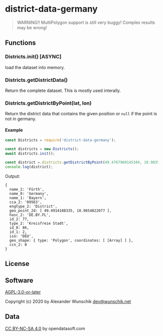 # district-data-germany

> WARNING!! MultiPolygon support is still very buggy! Complex results may be wrong!

## Functions 

### Districts.init() [ASYNC]

load the dataset into memory.

### Districts.getDistrictData()

Return the complete dataset. This is mostly used interally.

### Districts.getDistrictByPoint(lat, lon)

Return the district data that contains the given position or `null` if the point is not in germany.

#### Example

```js
const Districts = require('district-data-germany');

const districts = new Districts();
await districts.init();

const district =.districts.getDistrictByPoint(49.4767969145344, 10.9835363685);
console.log(district);
```

Output:
```
{
  name_2: 'Fürth',
  name_0: 'Germany',
  name_1: 'Bayern',
  cca_2: '09563',
  engtype_2: 'District',
  geo_point_2d: [ 49.4914188335, 10.9654822077 ],
  hasc_2: 'DE.BY.FL',
  id_2: 77,
  type_2: 'Kreisfreie Stadt',
  id_0: 86,
  id_1: 2,
  iso: 'DEU',
  geo_shape: { type: 'Polygon', coordinates: [ [Array] ] },
  ccn_2: 0
}
```

## License

## Software

[AGPL-3.0-or-later](https://opensource.org/licenses/AGPL-3.0)

Copyright (c) 2020 by Alexander Wunschik <dev@wunschik.net>

## Data

[CC BY-NC-SA 4.0](https://creativecommons.org/licenses/by-nc-sa/4.0/) by opendatasoft.com